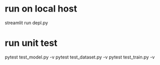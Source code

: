 # run on local host
streamlit run depl.py

# run unit test
pytest test_model.py -v
pytest test_dataset.py -v
pytest test_train.py -v

